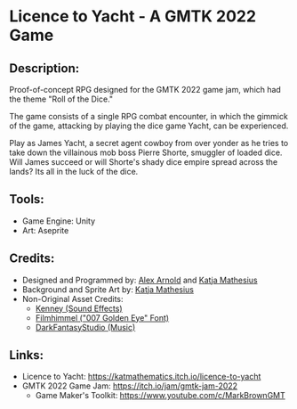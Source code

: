 # Licence to Yacht - A GMTK 2022 Game

## Description:
Proof-of-concept RPG designed for the GMTK 2022 game jam, which had the theme "Roll of the Dice."

The game consists of a single RPG combat encounter, in which the gimmick of the game, attacking by playing the dice game Yacht, can be experienced. 

Play as James Yacht, a secret agent cowboy from over yonder as he tries to take down the villainous mob boss Pierre Shorte, smuggler of loaded dice. Will James succeed or will Shorte's shady dice empire spread across the lands? Its all in the luck of the dice.

## Tools:
- Game Engine: Unity
- Art: Aseprite

## Credits:
- Designed and Programmed by: [Alex Arnold](https://twitter.com/AlexArn1620) and [Katja Mathesius](https://twitter.com/Kat_Mathematics)
- Background and Sprite Art by: [Katja Mathesius](https://twitter.com/Kat_Mathematics)
- Non-Original Asset Credits: 
   - [Kenney (Sound Effects)](https://www.kenney.nl/assets?q=ui)
   - [Filmhimmel ("007 Golden Eye" Font)](https://www.dafont.com/filmhimmel.d736)
   - [DarkFantasyStudio (Music)](http://darkfantasystudio.com/)

## Links: 
- Licence to Yacht: https://katmathematics.itch.io/licence-to-yacht
- GMTK 2022 Game Jam: https://itch.io/jam/gmtk-jam-2022
   - Game Maker's Toolkit: https://www.youtube.com/c/MarkBrownGMT
